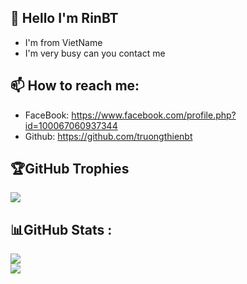 ## 👋 Hello I'm RinBT
- I'm from VietName
- I'm very busy can you contact me
## 📫 How to reach me:
- FaceBook: https://www.facebook.com/profile.php?id=100067060937344
- Github: https://github.com/truongthienbt
## 🏆GitHub Trophies
![](https://github-trophies.vercel.app/?username=RinBT&theme=discord&no-frame=true&no-bg=false&margin-w=4)
## 📊GitHub Stats :
![](https://github-readme-stats.vercel.app/api?username=RinBT&theme=blueberry&hide_border=true&include_all_commits=false&count_private=false)<br/>
![](https://github-readme-streak-stats.herokuapp.com/?user=RinBT&theme=blueberry&hide_border=true)<br/>
